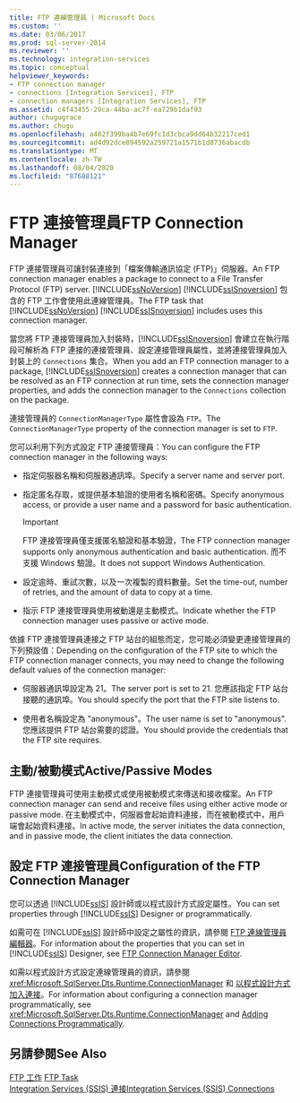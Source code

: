 ```yaml
---
title: FTP 連線管理員 | Microsoft Docs
ms.custom: ''
ms.date: 03/06/2017
ms.prod: sql-server-2014
ms.reviewer: ''
ms.technology: integration-services
ms.topic: conceptual
helpviewer_keywords:
- FTP connection manager
- connections [Integration Services], FTP
- connection managers [Integration Services], FTP
ms.assetid: c4f43455-29ca-44ba-ac7f-ea729b1daf93
author: chugugrace
ms.author: chugu
ms.openlocfilehash: a402f399ba4b7e69fc1d3cbca9dd64b32217ced1
ms.sourcegitcommit: ad4d92dce894592a259721a1571b1d8736abacdb
ms.translationtype: MT
ms.contentlocale: zh-TW
ms.lasthandoff: 08/04/2020
ms.locfileid: "87688121"
---
```

# <a name="ftp-connection-manager"></a><span data-ttu-id="d5419-102">FTP 連接管理員</span><span class="sxs-lookup"><span data-stu-id="d5419-102">FTP Connection Manager</span></span>
  <span data-ttu-id="d5419-103">FTP 連接管理員可讓封裝連接到「檔案傳輸通訊協定 (FTP)」伺服器。</span><span class="sxs-lookup"><span data-stu-id="d5419-103">An FTP connection manager enables a package to connect to a File Transfer Protocol (FTP) server.</span></span> <span data-ttu-id="d5419-104">[!INCLUDE[ssNoVersion](../../includes/ssnoversion-md.md)] [!INCLUDE[ssISnoversion](../../includes/ssisnoversion-md.md)] 包含的 FTP 工作會使用此連線管理員。</span><span class="sxs-lookup"><span data-stu-id="d5419-104">The FTP task that [!INCLUDE[ssNoVersion](../../includes/ssnoversion-md.md)] [!INCLUDE[ssISnoversion](../../includes/ssisnoversion-md.md)] includes uses this connection manager.</span></span>  
  
 <span data-ttu-id="d5419-105">當您將 FTP 連接管理員加入封裝時，[!INCLUDE[ssISnoversion](../../includes/ssisnoversion-md.md)] 會建立在執行階段可解析為 FTP 連接的連接管理員、設定連接管理員屬性，並將連接管理員加入封裝上的 `Connections` 集合。</span><span class="sxs-lookup"><span data-stu-id="d5419-105">When you add an FTP connection manager to a package, [!INCLUDE[ssISnoversion](../../includes/ssisnoversion-md.md)] creates a connection manager that can be resolved as an FTP connection at run time, sets the connection manager properties, and adds the connection manager to the `Connections` collection on the package.</span></span>  
  
 <span data-ttu-id="d5419-106">連接管理員的 `ConnectionManagerType` 屬性會設為 `FTP`。</span><span class="sxs-lookup"><span data-stu-id="d5419-106">The `ConnectionManagerType` property of the connection manager is set to `FTP`.</span></span>  
  
 <span data-ttu-id="d5419-107">您可以利用下列方式設定 FTP 連接管理員：</span><span class="sxs-lookup"><span data-stu-id="d5419-107">You can configure the FTP connection manager in the following ways:</span></span>  
  
-   <span data-ttu-id="d5419-108">指定伺服器名稱和伺服器通訊埠。</span><span class="sxs-lookup"><span data-stu-id="d5419-108">Specify a server name and server port.</span></span>  
  
-   <span data-ttu-id="d5419-109">指定匿名存取，或提供基本驗證的使用者名稱和密碼。</span><span class="sxs-lookup"><span data-stu-id="d5419-109">Specify anonymous access, or provide a user name and a password for basic authentication.</span></span>  
  
    > [!IMPORTANT]  
    >  <span data-ttu-id="d5419-110">FTP 連接管理員僅支援匿名驗證和基本驗證，</span><span class="sxs-lookup"><span data-stu-id="d5419-110">The FTP connection manager supports only anonymous authentication and basic authentication.</span></span> <span data-ttu-id="d5419-111">而不支援 Windows 驗證。</span><span class="sxs-lookup"><span data-stu-id="d5419-111">It does not support Windows Authentication.</span></span>  
  
-   <span data-ttu-id="d5419-112">設定逾時、重試次數，以及一次複製的資料數量。</span><span class="sxs-lookup"><span data-stu-id="d5419-112">Set the time-out, number of retries, and the amount of data to copy at a time.</span></span>  
  
-   <span data-ttu-id="d5419-113">指示 FTP 連接管理員使用被動還是主動模式。</span><span class="sxs-lookup"><span data-stu-id="d5419-113">Indicate whether the FTP connection manager uses passive or active mode.</span></span>  
  
 <span data-ttu-id="d5419-114">依據 FTP 連接管理員連接之 FTP 站台的組態而定，您可能必須變更連接管理員的下列預設值：</span><span class="sxs-lookup"><span data-stu-id="d5419-114">Depending on the configuration of the FTP site to which the FTP connection manager connects, you may need to change the following default values of the connection manager:</span></span>  
  
-   <span data-ttu-id="d5419-115">伺服器通訊埠設定為 21。</span><span class="sxs-lookup"><span data-stu-id="d5419-115">The server port is set to 21.</span></span> <span data-ttu-id="d5419-116">您應該指定 FTP 站台接聽的通訊埠。</span><span class="sxs-lookup"><span data-stu-id="d5419-116">You should specify the port that the FTP site listens to.</span></span>  
  
-   <span data-ttu-id="d5419-117">使用者名稱設定為 "anonymous"。</span><span class="sxs-lookup"><span data-stu-id="d5419-117">The user name is set to "anonymous".</span></span> <span data-ttu-id="d5419-118">您應該提供 FTP 站台需要的認證。</span><span class="sxs-lookup"><span data-stu-id="d5419-118">You should provide the credentials that the FTP site requires.</span></span>  
  
## <a name="activepassive-modes"></a><span data-ttu-id="d5419-119">主動/被動模式</span><span class="sxs-lookup"><span data-stu-id="d5419-119">Active/Passive Modes</span></span>  
 <span data-ttu-id="d5419-120">FTP 連接管理員可使用主動模式或使用被動模式來傳送和接收檔案。</span><span class="sxs-lookup"><span data-stu-id="d5419-120">An FTP connection manager can send and receive files using either active mode or passive mode.</span></span> <span data-ttu-id="d5419-121">在主動模式中，伺服器會起始資料連接，而在被動模式中，用戶端會起始資料連接。</span><span class="sxs-lookup"><span data-stu-id="d5419-121">In active mode, the server initiates the data connection, and in passive mode, the client initiates the data connection.</span></span>  
  
## <a name="configuration-of-the-ftp-connection-manager"></a><span data-ttu-id="d5419-122">設定 FTP 連接管理員</span><span class="sxs-lookup"><span data-stu-id="d5419-122">Configuration of the FTP Connection Manager</span></span>  
 <span data-ttu-id="d5419-123">您可以透過 [!INCLUDE[ssIS](../../includes/ssis-md.md)] 設計師或以程式設計方式設定屬性。</span><span class="sxs-lookup"><span data-stu-id="d5419-123">You can set properties through [!INCLUDE[ssIS](../../includes/ssis-md.md)] Designer or programmatically.</span></span>  
  
 <span data-ttu-id="d5419-124">如需可在 [!INCLUDE[ssIS](../../includes/ssis-md.md)] 設計師中設定之屬性的資訊，請參閱 [FTP 連線管理員編輯器](../ftp-connection-manager-editor.md)。</span><span class="sxs-lookup"><span data-stu-id="d5419-124">For information about the properties that you can set in [!INCLUDE[ssIS](../../includes/ssis-md.md)] Designer, see [FTP Connection Manager Editor](../ftp-connection-manager-editor.md).</span></span>  
  
 <span data-ttu-id="d5419-125">如需以程式設計方式設定連線管理員的資訊，請參閱 <xref:Microsoft.SqlServer.Dts.Runtime.ConnectionManager> 和 [以程式設計方式加入連接](../building-packages-programmatically/adding-connections-programmatically.md)。</span><span class="sxs-lookup"><span data-stu-id="d5419-125">For information about configuring a connection manager programmatically, see <xref:Microsoft.SqlServer.Dts.Runtime.ConnectionManager> and [Adding Connections Programmatically](../building-packages-programmatically/adding-connections-programmatically.md).</span></span>  
  
## <a name="see-also"></a><span data-ttu-id="d5419-126">另請參閱</span><span class="sxs-lookup"><span data-stu-id="d5419-126">See Also</span></span>  
 <span data-ttu-id="d5419-127">[FTP 工作](../control-flow/ftp-task.md) </span><span class="sxs-lookup"><span data-stu-id="d5419-127">[FTP Task](../control-flow/ftp-task.md) </span></span>  
 [<span data-ttu-id="d5419-128">Integration Services &#40;SSIS&#41; 連接</span><span class="sxs-lookup"><span data-stu-id="d5419-128">Integration Services &#40;SSIS&#41; Connections</span></span>](integration-services-ssis-connections.md)  
  
  
